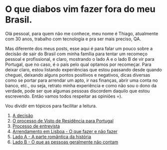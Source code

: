 # O que diabos vim fazer fora do meu Brasil.

Olá pessoal, para quem não me conhece, meu nome é Thiago, atualmente com 30 anos, trabalho com tecnologia e pra ser mais preciso, QA.

Mas diferente dos meus posts, esse aqui é para falar um pouco sobre a decisão de sair do Brasil com minha família para tentar um recomeço pessoal e profissional, e claro, mostrando o lado A e o lado B de vir para Portugal, que no caso, é o país pelo qual optamos por recomeçar. Para deixar claro, estou listando experiências que estou passando desde quando cheguei, deixando alguns pontos positivos e negativos, dicas diversas como se portar para arrendar um apto, ir nas finanças, abrir uma conta no banco, etc., ou seja, retrato minha experiência e como não sou o dono da verdade, pode ser que algumas pessoas discordem daquilo que estou escrevendo. Então vamos todos respeitar as opiniões =).

Vou dividir em tópicos para facilitar a leitura.

1. [A decisão](https://github.com/thiagomarquessp/ladoA-ladoB-MorarFora/blob/master/a-decisao.md)
2. [O processo de Visto de Residência para Portugal](https://github.com/thiagomarquessp/ladoA-ladoB-MorarFora/blob/master/processo-de-visto.md)
3. [Processo de entrevista](http://processo-entrevista.md)
4. [Arrendamento em Lisboa - O que fazer e não fazer](http://arrendamento.md)
5. [Lado A - A parte romântica da história](http://ladoromantico.md)
6. [Lado B - O que as pessoas geralmente não contam](http://oquenaotecontam.md)
